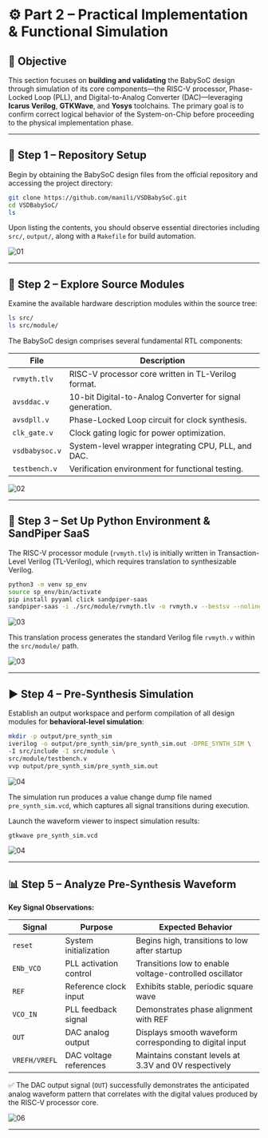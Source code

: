 # ⚙️ Part 2 – Practical Implementation & Functional Simulation

## 🎯 Objective

This section focuses on **building and validating** the BabySoC design through simulation of its core components—the RISC-V processor, Phase-Locked Loop (PLL), and Digital-to-Analog Converter (DAC)—leveraging **Icarus Verilog**, **GTKWave**, and **Yosys** toolchains.
The primary goal is to confirm correct logical behavior of the System-on-Chip before proceeding to the physical implementation phase.

---

## 🧩 Step 1 – Repository Setup

Begin by obtaining the BabySoC design files from the official repository and accessing the project directory:

```bash
git clone https://github.com/manili/VSDBabySoC.git
cd VSDBabySoC/
ls
```

Upon listing the contents, you should observe essential directories including `src/`, `output/`, along with a `Makefile` for build automation.

![01](images/1.png)

---

## 🧱 Step 2 – Explore Source Modules

Examine the available hardware description modules within the source tree:

```bash
ls src/
ls src/module/
```

The BabySoC design comprises several fundamental RTL components:

| File           | Description                                     |
| -------------- | ----------------------------------------------- |
| `rvmyth.tlv`   | RISC-V processor core written in TL-Verilog format. |
| `avsddac.v`    | 10-bit Digital-to-Analog Converter for signal generation. |
| `avsdpll.v`    | Phase-Locked Loop circuit for clock synthesis. |
| `clk_gate.v`   | Clock gating logic for power optimization. |
| `vsdbabysoc.v` | System-level wrapper integrating CPU, PLL, and DAC. |
| `testbench.v`  | Verification environment for functional testing. |

![02](images/2.png)

---

## 🧠 Step 3 – Set Up Python Environment & SandPiper SaaS

The RISC-V processor module (`rvmyth.tlv`) is initially written in Transaction-Level Verilog (TL-Verilog), which requires translation to synthesizable Verilog.

```bash
python3 -m venv sp_env
source sp_env/bin/activate
pip install pyyaml click sandpiper-saas
sandpiper-saas -i ./src/module/rvmyth.tlv -o rvmyth.v --bestsv --noline -p verilog --outdir ./src/module/
```

![03](images/3.png)

This translation process generates the standard Verilog file `rvmyth.v` within the `src/module/` path.

![03](images/4.png)

---

## ▶️ Step 4 – Pre-Synthesis Simulation

Establish an output workspace and perform compilation of all design modules for **behavioral-level simulation**:

```bash
mkdir -p output/pre_synth_sim
iverilog -o output/pre_synth_sim/pre_synth_sim.out -DPRE_SYNTH_SIM \
-I src/include -I src/module \
src/module/testbench.v
vvp output/pre_synth_sim/pre_synth_sim.out
```

![04](images/5.png)

The simulation run produces a value change dump file named `pre_synth_sim.vcd`, which captures all signal transitions during execution.

Launch the waveform viewer to inspect simulation results:

```bash
gtkwave pre_synth_sim.vcd
```

![04](images/6.png)

---

## 📊 Step 5 – Analyze Pre-Synthesis Waveform

**Key Signal Observations:**

| Signal        | Purpose              | Expected Behavior                        |
| ------------- | --------------------- | ---------------------------------------- |
| `reset`       | System initialization | Begins high, transitions to low after startup |
| `ENb_VCO`     | PLL activation control | Transitions low to enable voltage-controlled oscillator |
| `REF`         | Reference clock input | Exhibits stable, periodic square wave |
| `VCO_IN`      | PLL feedback signal | Demonstrates phase alignment with REF |
| `OUT`         | DAC analog output | Displays smooth waveform corresponding to digital input |
| `VREFH/VREFL` | DAC voltage references | Maintains constant levels at 3.3V and 0V respectively |

✅ The DAC output signal (`OUT`) successfully demonstrates the anticipated analog waveform pattern that correlates with the digital values produced by the RISC-V processor core.

![06](images/7.png)

---
